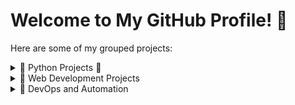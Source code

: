 # Welcome to My GitHub Profile! 👋

Here are some of my grouped projects:

<details>
  <summary>🐍 Python Projects 🐍</summary>
  
  - [Transcendence](https://github.com/oBritt/transcendence) - Ping Pong website with many additional features.
  - [Data Visualizations and Logistic Regression](https://github.com/oBritt/dslr) - Implementation of Logistic regression data vizualization and data presentation.
  - [Liniar Regression](https://github.com/oBritt/linear_regression) - Implementation of Liniar Regression alghorithm and some visualization.
  
</details>

<details>
  <summary>📂 Web Development Projects</summary>

  - [Portfolio Website](https://github.com/your-username/portfolio-website) - My personal website showcasing projects and skills.
  - [E-commerce Platform](https://github.com/your-username/e-commerce-platform) - E-commerce platform with payment integration.
  - [React Components](https://github.com/your-username/react-components) - Reusable React components for modern web apps.

</details>

<details>
  <summary>📂 DevOps and Automation</summary>

  - [CI/CD Pipelines](https://github.com/your-username/cicd-pipelines) - Automated pipelines using Jenkins and GitHub Actions.
  - [Infrastructure as Code](https://github.com/your-username/infrastructure-as-code) - Terraform scripts for cloud infrastructure.
  
</details>
